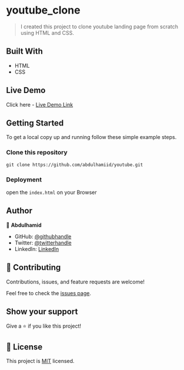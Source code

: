 # youtube_clone

> I created this project to clone youtube landing page from scratch using HTML and CSS.


## Built With

- HTML
- CSS

## Live Demo

Click here - [Live Demo Link](https://abdulhamiid.github.io/youtube_clone)


## Getting Started

To get a local copy up and running follow these simple example steps.

### Clone this repository

```
git clone https://github.com/abdulhamiid/youtube.git
```

### Deployment

open the ```index.html``` on your Browser


## Author

👤 **Abdulhamid**

- GitHub: [@githubhandle](https://github.com/abdulhamiid)
- Twitter: [@twitterhandle](https://twitter.com/abdulhamid_adio)
- LinkedIn: [LinkedIn](https://linkedin.com/)

## 🤝 Contributing

Contributions, issues, and feature requests are welcome!

Feel free to check the [issues page](https://github.com/abdulhamiid/bootstrap/issues).

## Show your support

Give a ⭐️ if you like this project!

## 📝 License

This project is [MIT](./MIT.md) licensed.
